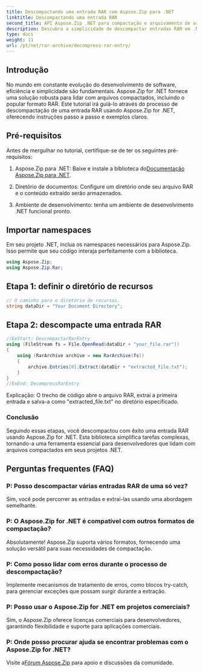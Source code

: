 ```yaml
---
title: Descompactando uma entrada RAR com Aspose.Zip para .NET
linktitle: Descompactando uma entrada RAR
second_title: API Aspose.Zip .NET para compactação e arquivamento de arquivos
description: Descubra a simplicidade de descompactar entradas RAR em .NET usando Aspose.Zip. Lide com arquivos compactados sem esforço com esta biblioteca poderosa.
type: docs
weight: 11
url: /pt/net/rar-archive/decompress-rar-entry/
---
```


## Introdução

No mundo em constante evolução do desenvolvimento de software, eficiência e simplicidade são fundamentais. Aspose.Zip for .NET fornece uma solução robusta para lidar com arquivos compactados, incluindo o popular formato RAR. Este tutorial irá guiá-lo através do processo de descompactação de uma entrada RAR usando Aspose.Zip for .NET, oferecendo instruções passo a passo e exemplos claros.

## Pré-requisitos

Antes de mergulhar no tutorial, certifique-se de ter os seguintes pré-requisitos:

1.  Aspose.Zip para .NET: Baixe e instale a biblioteca do[Documentação Aspose.Zip para .NET](https://reference.aspose.com/zip/net/).

2. Diretório de documentos: Configure um diretório onde seu arquivo RAR e o conteúdo extraído serão armazenados.

3. Ambiente de desenvolvimento: tenha um ambiente de desenvolvimento .NET funcional pronto.

## Importar namespaces

Em seu projeto .NET, inclua os namespaces necessários para Aspose.Zip. Isso permite que seu código interaja perfeitamente com a biblioteca.

```csharp
using Aspose.Zip;
using Aspose.Zip.Rar;
```

## Etapa 1: definir o diretório de recursos

```csharp
// O caminho para o diretório de recursos.
string dataDir = "Your Document Directory";
```

## Etapa 2: descompacte uma entrada RAR

```csharp
//ExStart: DescompactarRarEntry
using (FileStream fs = File.OpenRead(dataDir + "your_file.rar"))
{
    using (RarArchive archive = new RarArchive(fs))
    {
        archive.Entries[0].Extract(dataDir + "extracted_file.txt");
    }
}
//ExEnd: DecompressRarEntry
```

Explicação: O trecho de código abre o arquivo RAR, extrai a primeira entrada e salva-a como "extracted_file.txt" no diretório especificado.

### Conclusão

Seguindo essas etapas, você descompactou com êxito uma entrada RAR usando Aspose.Zip for .NET. Esta biblioteca simplifica tarefas complexas, tornando-a uma ferramenta essencial para desenvolvedores que lidam com arquivos compactados em seus projetos .NET.

## Perguntas frequentes (FAQ)

### P: Posso descompactar várias entradas RAR de uma só vez?
Sim, você pode percorrer as entradas e extraí-las usando uma abordagem semelhante.

### P: O Aspose.Zip for .NET é compatível com outros formatos de compactação?
Absolutamente! Aspose.Zip suporta vários formatos, fornecendo uma solução versátil para suas necessidades de compactação.

### P: Como posso lidar com erros durante o processo de descompactação?
Implemente mecanismos de tratamento de erros, como blocos try-catch, para gerenciar exceções que possam surgir durante a extração.

### P: Posso usar o Aspose.Zip for .NET em projetos comerciais?
Sim, o Aspose.Zip oferece licenças comerciais para desenvolvedores, garantindo flexibilidade e suporte para aplicações comerciais.

### P: Onde posso procurar ajuda se encontrar problemas com o Aspose.Zip for .NET?
 Visite a[Fórum Aspose.Zip](https://forum.aspose.com/c/zip/37) para apoio e discussões da comunidade.